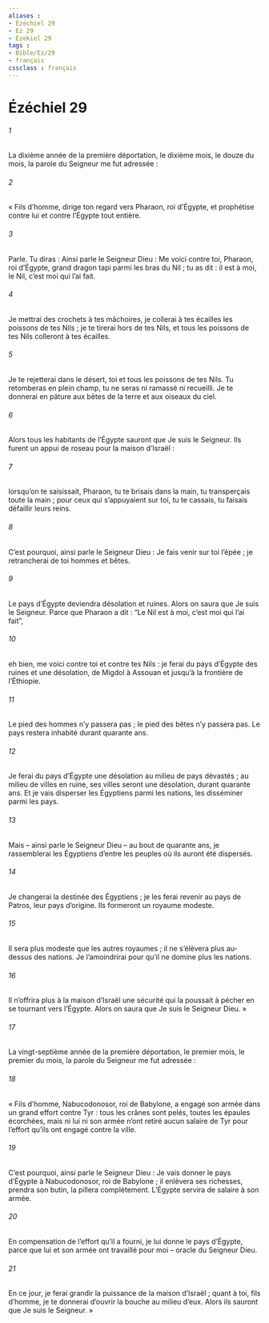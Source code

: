 ```yaml
---
aliases : 
- Ézéchiel 29
- Ez 29
- Ezekiel 29
tags : 
- Bible/Ez/29
- français
cssclass : français
---
```


# Ézéchiel 29

###### 1
La dixième année de la première déportation, le dixième mois, le douze du mois, la parole du Seigneur me fut adressée :
###### 2
« Fils d’homme, dirige ton regard vers Pharaon, roi d’Égypte, et prophétise contre lui et contre l’Égypte tout entière.
###### 3
Parle. Tu diras : Ainsi parle le Seigneur Dieu :
Me voici contre toi, Pharaon, roi d’Égypte,
grand dragon tapi parmi les bras du Nil ;
tu as dit : il est à moi, le Nil,
c’est moi qui l’ai fait.
###### 4
Je mettrai des crochets à tes mâchoires,
je collerai à tes écailles les poissons de tes Nils ;
je te tirerai hors de tes Nils,
et tous les poissons de tes Nils colleront à tes écailles.
###### 5
Je te rejetterai dans le désert,
toi et tous les poissons de tes Nils.
Tu retomberas en plein champ,
tu ne seras ni ramassé ni recueilli.
Je te donnerai en pâture aux bêtes de la terre
et aux oiseaux du ciel.
###### 6
Alors tous les habitants de l’Égypte
sauront que Je suis le Seigneur.
Ils furent un appui de roseau pour la maison d’Israël :
###### 7
lorsqu’on te saisissait, Pharaon, tu te brisais dans la main,
tu transperçais toute la main ;
pour ceux qui s’appuyaient sur toi,
tu te cassais, tu faisais défaillir leurs reins.
###### 8
C’est pourquoi, ainsi parle le Seigneur Dieu : Je fais venir sur toi l’épée ; je retrancherai de toi hommes et bêtes.
###### 9
Le pays d’Égypte deviendra désolation et ruines. Alors on saura que Je suis le Seigneur.
Parce que Pharaon a dit : “Le Nil est à moi, c’est moi qui l’ai fait”,
###### 10
eh bien, me voici contre toi et contre tes Nils : je ferai du pays d’Égypte des ruines et une désolation, de Migdol à Assouan et jusqu’à la frontière de l’Éthiopie.
###### 11
Le pied des hommes n’y passera pas ; le pied des bêtes n’y passera pas. Le pays restera inhabité durant quarante ans.
###### 12
Je ferai du pays d’Égypte une désolation au milieu de pays dévastés ; au milieu de villes en ruine, ses villes seront une désolation, durant quarante ans. Et je vais disperser les Égyptiens parmi les nations, les disséminer parmi les pays.
###### 13
Mais – ainsi parle le Seigneur Dieu – au bout de quarante ans, je rassemblerai les Égyptiens d’entre les peuples où ils auront été dispersés.
###### 14
Je changerai la destinée des Égyptiens ; je les ferai revenir au pays de Patros, leur pays d’origine. Ils formeront un royaume modeste.
###### 15
Il sera plus modeste que les autres royaumes ; il ne s’élèvera plus au-dessus des nations. Je l’amoindrirai pour qu’il ne domine plus les nations.
###### 16
Il n’offrira plus à la maison d’Israël une sécurité qui la poussait à pécher en se tournant vers l’Égypte. Alors on saura que Je suis le Seigneur Dieu. »
###### 17
La vingt-septième année de la première déportation, le premier mois, le premier du mois, la parole du Seigneur me fut adressée :
###### 18
« Fils d’homme, Nabucodonosor, roi de Babylone, a engagé son armée dans un grand effort contre Tyr : tous les crânes sont pelés, toutes les épaules écorchées, mais ni lui ni son armée n’ont retiré aucun salaire de Tyr pour l’effort qu’ils ont engagé contre la ville.
###### 19
C’est pourquoi, ainsi parle le Seigneur Dieu : Je vais donner le pays d’Égypte à Nabucodonosor, roi de Babylone ; il enlèvera ses richesses, prendra son butin, la pillera complètement. L’Égypte servira de salaire à son armée.
###### 20
En compensation de l’effort qu’il a fourni, je lui donne le pays d’Égypte, parce que lui et son armée ont travaillé pour moi – oracle du Seigneur Dieu.
###### 21
En ce jour, je ferai grandir la puissance de la maison d’Israël ; quant à toi, fils d’homme, je te donnerai d’ouvrir la bouche au milieu d’eux. Alors ils sauront que Je suis le Seigneur. »
